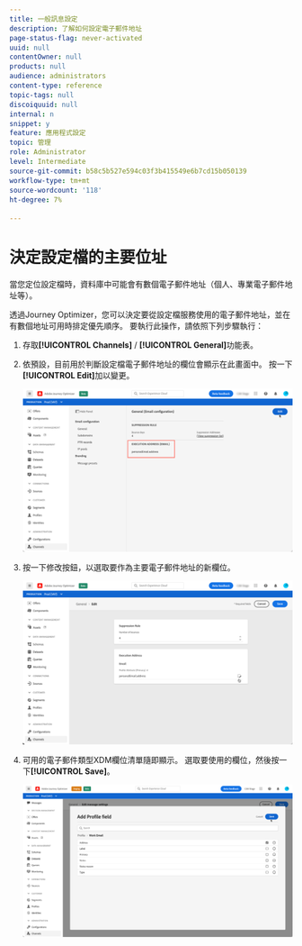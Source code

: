 ```yaml
---
title: 一般訊息設定
description: 了解如何設定電子郵件地址
page-status-flag: never-activated
uuid: null
contentOwner: null
products: null
audience: administrators
content-type: reference
topic-tags: null
discoiquuid: null
internal: n
snippet: y
feature: 應用程式設定
topic: 管理
role: Administrator
level: Intermediate
source-git-commit: b58c5b527e594c03f3b415549e6b7cd15b050139
workflow-type: tm+mt
source-wordcount: '118'
ht-degree: 7%

---
```



# 決定設定檔的主要位址

當您定位設定檔時，資料庫中可能會有數個電子郵件地址（個人、專業電子郵件地址等）。

透過Journey Optimizer，您可以決定要從設定檔服務使用的電子郵件地址，並在有數個地址可用時排定優先順序。 要執行此操作，請依照下列步驟執行：

1. 存取&#x200B;**[!UICONTROL Channels]** / **[!UICONTROL General]**&#x200B;功能表。
1. 依預設，目前用於判斷設定檔電子郵件地址的欄位會顯示在此畫面中。 按一下&#x200B;**[!UICONTROL Edit]**&#x200B;加以變更。

   ![](../assets/primary-address.png)

1. 按一下修改按鈕，以選取要作為主要電子郵件地址的新欄位。

   ![](../assets/primary-address-edit.png)

1. 可用的電子郵件類型XDM欄位清單隨即顯示。 選取要使用的欄位，然後按一下&#x200B;**[!UICONTROL Save]**。

   ![](../assets/primary-address-field.png)

<!--1. You can also select an additional field to use as secondary email address. This allows you to determine which field to use if the primary field is empty for a profile. >> will be done later on-->
